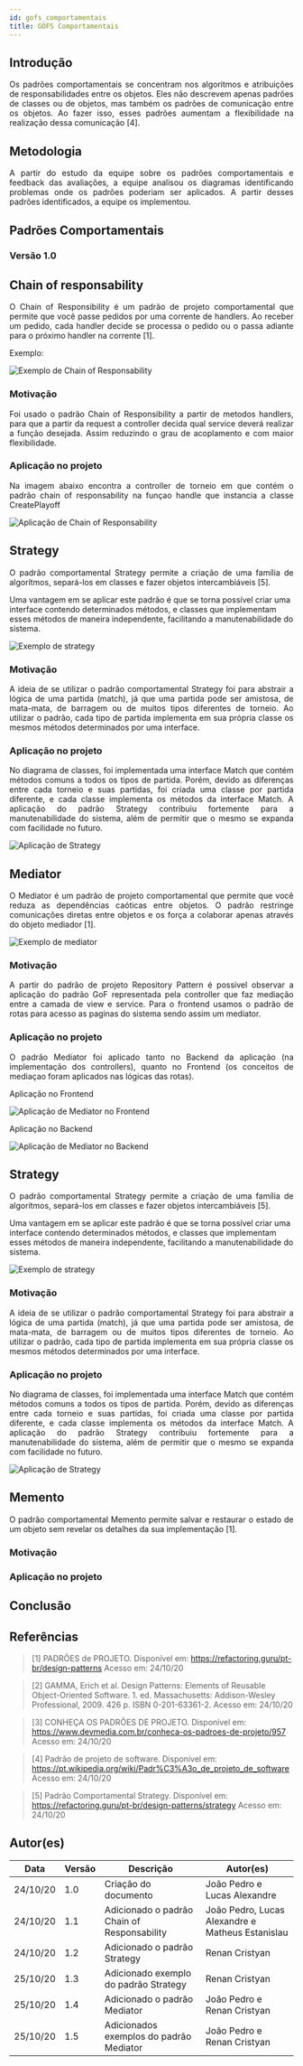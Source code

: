 ```yaml
---
id: gofs_comportamentais
title: GOFS Comportamentais
---
```


## Introdução

<p align = "justify">
Os padrões comportamentais se concentram nos algoritmos e atribuições de responsabilidades entre os objetos. Eles não descrevem apenas padrões de classes ou de objetos, mas também os padrões de comunicação entre os objetos. Ao fazer isso, esses padrões aumentam a flexibilidade na realização dessa comunicação [4].

</p>

## Metodologia

<p align = "justify">
 A partir do estudo da equipe sobre os padrões comportamentais e feedback das avaliações, a equipe analisou os diagramas identificando problemas onde os padrões poderiam ser aplicados. A partir desses padrões identificados, a equipe os implementou.
</p>

## Padrões Comportamentais

### Versão 1.0

## Chain of responsability

<p align = "justify">
O Chain of Responsibility é um padrão de projeto comportamental que permite que você passe pedidos por uma corrente de handlers. Ao receber um pedido, cada handler decide se processa o pedido ou o passa adiante para o próximo handler na corrente [1].
</p>

<p align = "justify">
Exemplo:
</p>

![Exemplo de Chain of Responsability ](../assets/Gof/chain_exemple.png)

### Motivação

<p align = "justify">
Foi usado o padrão Chain of Responsibility a partir de metodos handlers, para que a partir da request a controller decida qual service deverá realizar a função desejada. Assim reduzindo o grau de acoplamento e com maior flexibilidade.
</p>

### Aplicação no projeto

<p align = "justify">
Na imagem abaixo encontra a controller de torneio em que contém o padrão chain of responsability na funçao handle que instancia a classe CreatePlayoff
</p>

![ Aplicação de Chain of Responsability ](../assets/Gof/chain_responsability.png)


## Strategy

<p align = "justify">
O padrão comportamental Strategy permite a criação de uma família de algorítmos, separá-los em classes e fazer objetos intercambiáveis [5]. 

Uma vantagem em se aplicar este padrão é que se torna possível criar uma interface contendo determinados métodos, e classes que implementam esses métodos de maneira independente, facilitando a manutenabilidade do sistema. 
</p>

![ Exemplo de strategy ](../assets/Gof/strategy_example.png)

### Motivação

<p align = "justify">
A ideia de se utilizar o padrão comportamental Strategy foi para abstrair a lógica de uma partida (match), já que uma partida pode ser amistosa, de mata-mata, de barragem ou de muitos tipos diferentes de torneio. Ao utilizar o padrão, cada tipo de partida implementa em sua própria classe os mesmos métodos determinados por uma interface.
</p>

### Aplicação no projeto

<p align = "justify">
No diagrama de classes, foi implementada uma interface Match que contém métodos comuns a todos os tipos de partida. Porém, devido as diferenças entre cada torneio e suas partidas, foi criada uma classe por partida diferente, e cada classe implementa os métodos da interface Match. A aplicação do padrão Strategy contribuiu fortemente para a manutenabilidade do sistema, além de permitir que o mesmo se expanda com facilidade no futuro. 
</p>

![ Aplicação de Strategy ](../assets/Gof/strategy.png)

## Mediator

<p align = "justify">
O Mediator é um padrão de projeto comportamental que permite que você reduza as dependências caóticas entre objetos. O padrão restringe comunicações diretas entre objetos e os força a colaborar apenas através do objeto mediador [1].
</p>

![ Exemplo de mediator ](../assets/Gof/mediator_example.png)

### Motivação
<p align = "justify">
A partir do padrão de projeto Repository Pattern é possivel observar a aplicação do padrão GoF representada pela controller que faz mediação entre a camada de view e service. Para o frontend usamos o padrão de rotas para acesso as paginas do sistema sendo assim um mediator.
</p>

### Aplicação no projeto
<p align = "justify">
O padrão Mediator foi aplicado tanto no Backend da aplicação (na implementação dos controllers), quanto no Frontend (os conceitos de mediaçao foram aplicados nas lógicas das rotas). 
</p>

<p align = "justify">
Aplicação no Frontend
</p>

![ Aplicação de Mediator no Frontend ](../assets/Gof/mediator_frontend.png)

<p align = "justify">
Aplicação no Backend
</p>

![ Aplicação de Mediator no Backend ](../assets/Gof/mediator_backend.png)

## Strategy

<p align = "justify">
O padrão comportamental Strategy permite a criação de uma família de algorítmos, separá-los em classes e fazer objetos intercambiáveis [5]. 

Uma vantagem em se aplicar este padrão é que se torna possível criar uma interface contendo determinados métodos, e classes que implementam esses métodos de maneira independente, facilitando a manutenabilidade do sistema. 
</p>

![ Exemplo de strategy ](../assets/Gof/strategy_example.png)

### Motivação

<p align = "justify">
A ideia de se utilizar o padrão comportamental Strategy foi para abstrair a lógica de uma partida (match), já que uma partida pode ser amistosa, de mata-mata, de barragem ou de muitos tipos diferentes de torneio. Ao utilizar o padrão, cada tipo de partida implementa em sua própria classe os mesmos métodos determinados por uma interface.
</p>

### Aplicação no projeto

<p align = "justify">
No diagrama de classes, foi implementada uma interface Match que contém métodos comuns a todos os tipos de partida. Porém, devido as diferenças entre cada torneio e suas partidas, foi criada uma classe por partida diferente, e cada classe implementa os métodos da interface Match. A aplicação do padrão Strategy contribuiu fortemente para a manutenabilidade do sistema, além de permitir que o mesmo se expanda com facilidade no futuro. 
</p>

![ Aplicação de Strategy ](../assets/Gof/strategy.png)

## Memento

<p align = "justify">
O padrão comportamental Memento permite salvar e restaurar o estado de um objeto sem revelar os detalhes da sua implementação [1].
</p>

### Motivação

### Aplicação no projeto

## Conclusão

## Referências

> [1] PADRÕES de PROJETO. Disponível em: https://refactoring.guru/pt-br/design-patterns Acesso em: 24/10/20

> [2] GAMMA, Erich et al. Design Patterns: Elements of Reusable Object-Oriented Software. 1. ed. Massachusetts: Addison-Wesley Professional, 2009. 426 p. ISBN 0-201-63361-2. Acesso em: 24/10/20

> [3] CONHEÇA OS PADRÕES DE PROJETO. Disponível em: https://www.devmedia.com.br/conheca-os-padroes-de-projeto/957 Acesso em: 24/10/20

> [4] Padrão de projeto de software. Disponível em: https://pt.wikipedia.org/wiki/Padr%C3%A3o_de_projeto_de_software Acesso em: 24/10/20

> [5] Padrão Comportamental Strategy. Disponível em: https://refactoring.guru/pt-br/design-patterns/strategy Acesso em: 24/10/20 

## Autor(es)

| Data | Versão | Descrição | Autor(es) |
| -- | -- | -- | -- |
| 24/10/20 | 1.0 | Criação do documento | João Pedro e Lucas Alexandre |
|24/10/20 | 1.1| Adicionado o padrão Chain of Responsability | João Pedro, Lucas Alexandre e Matheus Estanislau 
| 24/10/20 | 1.2 | Adicionado o padrão Strategy | Renan Cristyan 
| 25/10/20 | 1.3 | Adicionado exemplo do padrão Strategy | Renan Cristyan
| 25/10/20 | 1.4 | Adicionado o padrão Mediator | João Pedro e Renan Cristyan
| 25/10/20 | 1.5 | Adicionados exemplos do padrão Mediator | João Pedro e Renan Cristyan

